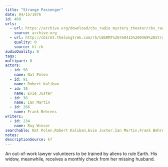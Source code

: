 ```yaml
---
title: "Strange Passenger"
date: 04/15/1976
id: 469
urls: 
  - url: https://archive.org/download/cbs_radio_mystery_theater/cbs_radio_mystery_theater-0451-0500.zip/cbs_radio_mystery_theater-0451-0500%2Fcbsrmt_0469_strange_passenger.mp3
    source: archive-org
  - url: http://cbsrmt.thelongtrek.com/rb/CBSRMT%20760415%200469%20Strange%20Passenger_wuwm%20recorded%208_29_76.mp3
    quality: 0
    source: kl-rb
audioQuality: 0
tags: 
multipart: 0
actors:  
  - id: 98
    name: Nat Polen  
  - id: 91
    name: Robert Kaliban  
  - id: 10
    name: Evie Juster  
  - id: 38
    name: Ian Martin  
  - id: 266
    name: Frank Behrens
writers:  
  - id: 234
    name: Roy Winsor
searchable: Nat Polen,Robert Kaliban,Evie Juster,Ian Martin,Frank Behrens Roy Winsor
notes: 
descriptionSource: kf
---
```

An out-of-work lawyer volunteers to be trained by aliens to rule Earth. His widow, meanwhile, receives a monthly check from her missing husband.